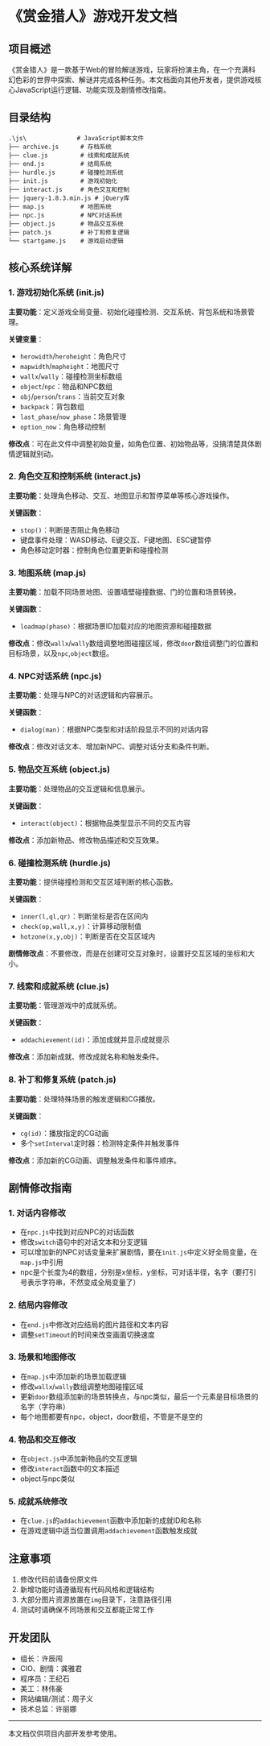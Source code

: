 # 《赏金猎人》游戏开发文档

## 项目概述
《赏金猎人》是一款基于Web的冒险解谜游戏，玩家将扮演主角，在一个充满科幻色彩的世界中探索、解谜并完成各种任务。本文档面向其他开发者，提供游戏核心JavaScript运行逻辑、功能实现及剧情修改指南。

## 目录结构
```
.\js\              # JavaScript脚本文件
├── archive.js      # 存档系统
├── clue.js         # 线索和成就系统
├── end.js          # 结局系统
├── hurdle.js       # 碰撞检测系统
├── init.js         # 游戏初始化
├── interact.js     # 角色交互和控制
├── jquery-1.8.3.min.js # jQuery库
├── map.js          # 地图系统
├── npc.js          # NPC对话系统
├── object.js       # 物品交互系统
├── patch.js        # 补丁和修复逻辑
└── startgame.js    # 游戏启动逻辑
```

## 核心系统详解

### 1. 游戏初始化系统 (init.js)

**主要功能**：定义游戏全局变量、初始化碰撞检测、交互系统、背包系统和场景管理。

**关键变量**：
- `herowidth`/`heroheight`：角色尺寸
- `mapwidth`/`mapheight`：地图尺寸
- `wallx`/`wally`：碰撞检测坐标数组
- `object`/`npc`：物品和NPC数组
- `obj`/`person`/`trans`：当前交互对象
- `backpack`：背包数组
- `last_phase`/`now_phase`：场景管理
- `option_now`：角色移动控制

**修改点**：可在此文件中调整初始变量，如角色位置、初始物品等，没搞清楚具体剧情逻辑就别动。

### 2. 角色交互和控制系统 (interact.js)

**主要功能**：处理角色移动、交互、地图显示和暂停菜单等核心游戏操作。

**关键函数**：
- `stop()`：判断是否阻止角色移动
- 键盘事件处理：WASD移动、E键交互、F键地图、ESC键暂停
- 角色移动定时器：控制角色位置更新和碰撞检测


### 3. 地图系统 (map.js)

**主要功能**：加载不同场景地图、设置墙壁碰撞数据、门的位置和场景转换。

**关键函数**：
- `loadmap(phase)`：根据场景ID加载对应的地图资源和碰撞数据

**修改点**：修改`wallx`/`wally`数组调整地图碰撞区域，修改`door`数组调整门的位置和目标场景，以及`npc`,`object`数组。

### 4. NPC对话系统 (npc.js)

**主要功能**：处理与NPC的对话逻辑和内容展示。

**关键函数**：
- `dialog(man)`：根据NPC类型和对话阶段显示不同的对话内容

**修改点**：修改对话文本、增加新NPC、调整对话分支和条件判断。

### 5. 物品交互系统 (object.js)

**主要功能**：处理物品的交互逻辑和信息展示。

**关键函数**：
- `interact(object)`：根据物品类型显示不同的交互内容

**修改点**：添加新物品、修改物品描述和交互效果。

### 6. 碰撞检测系统 (hurdle.js)

**主要功能**：提供碰撞检测和交互区域判断的核心函数。

**关键函数**：
- `inner(l,ql,qr)`：判断坐标是否在区间内
- `check(op,wall,x,y)`：计算移动限制值
- `hotzone(x,y,obj)`：判断是否在交互区域内

**剧情修改点**：不要修改，而是在创建可交互对象时，设置好交互区域的坐标和大小。

### 7. 线索和成就系统 (clue.js)

**主要功能**：管理游戏中的成就系统。

**关键函数**：
- `addachievement(id)`：添加成就并显示成就提示

**修改点**：添加新成就、修改成就名称和触发条件。


### 8. 补丁和修复系统 (patch.js)

**主要功能**：处理特殊场景的触发逻辑和CG播放。

**关键函数**：
- `cg(id)`：播放指定的CG动画
- 多个`setInterval`定时器：检测特定条件并触发事件

**修改点**：添加新的CG动画、调整触发条件和事件顺序。

## 剧情修改指南

### 1. 对话内容修改
- 在`npc.js`中找到对应NPC的对话函数
- 修改`switch`语句中的对话文本和分支逻辑
- 可以增加新的NPC对话变量来扩展剧情，要在`init.js`中定义好全局变量，在`map.js`中引用
- npc是个长度为4的数组，分别是x坐标，y坐标，可对话半径，名字（要打引号表示字符串，不然变成全局变量了）

### 2. 结局内容修改
- 在`end.js`中修改对应结局的图片路径和文本内容
- 调整`setTimeout`的时间来改变画面切换速度

### 3. 场景和地图修改
- 在`map.js`中添加新的场景加载逻辑
- 修改`wallx`/`wally`数组调整地图碰撞区域
- 更新`door`数组添加新的场景转换点，与npc类似，最后一个元素是目标场景的名字（字符串）
- 每个地图都要有npc，object，door数组，不管是不是空的

### 4. 物品和交互修改
- 在`object.js`中添加新物品的交互逻辑
- 修改`interact`函数中的文本描述
- object与npc类似

### 5. 成就系统修改
- 在`clue.js`的`addachievement`函数中添加新的成就ID和名称
- 在游戏逻辑中适当位置调用`addachievement`函数触发成就

## 注意事项

1. 修改代码前请备份原文件
2. 新增功能时请遵循现有代码风格和逻辑结构
3. 大部分图片资源放置在`img`目录下，注意路径引用
4. 测试时请确保不同场景和交互都能正常工作

## 开发团队
- 组长：许辰闯
- CIO、剧情：龚雅君
- 程序员：王纪石
- 美工：林伟豪
- 网站编辑/测试：周子义
- 技术总监：许丽娜

---
本文档仅供项目内部开发参考使用。